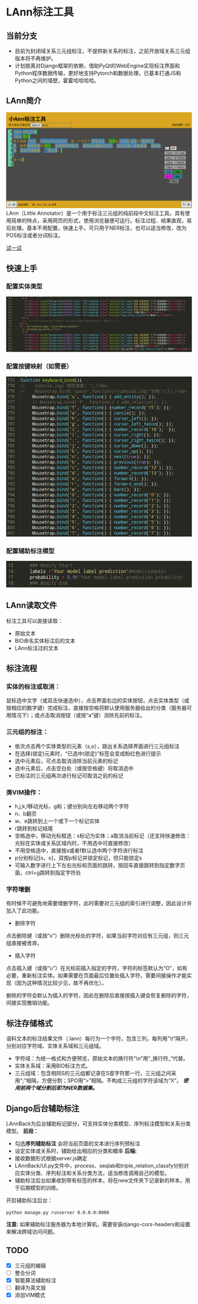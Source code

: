 # LAnn标注工具
## 当前分支
- 目前为封闭域关系三元组标注，不提供新关系的标注，之前开放域关系三元组版本将不再维护。
- 计划脱离对Django框架的依赖，借助PyQt的WebEngine实现标注界面和Python程序数据传输，更好地支持Pytorch和数据处理，已基本打通JS和Python之间的墙壁，霍霍哈哈哈哈。
## LAnn简介
![演示视频](https://github.com/Freeshman/LAnn/blob/master/example.gif)
LAnn（Little Annotator）是一个用于标注三元组的纯前段中文标注工具。具有使用简单的特点，采用网页的形式，使用浏览器便可运行。标注过程、结果直观，易后处理。基本不用配置，快速上手。可只用于NER标注，也可以适当修改，改为POS标注或者分词标注。

[试一试](https://freeshman.github.io/LAnn/LittleAnn.html)
## 快速上手
### 配置实体类型
![实体类型](https://github.com/Freeshman/LAnn/blob/master/entity_relation_class_config.png)
### 配置按键映射（如需要）
![实体关系类型](https://github.com/Freeshman/LAnn/blob/master/key_config.png)
### 配置辅助标注模型
![实体关系类型](https://github.com/Freeshman/LAnn/blob/master/model_config.png)
## LAnn读取文件
标注工具可以直接读取：
- 原始文本
- BIO命名实体标注后的文本
- LAnn标注过的文本
## 标注流程
### 实体的标注或取消：
鼠标选中文字（或双击快速选中），点击界面右边的实体按钮，点击实体类型（或按相应的数字键）完成标注，直接按空格将默认使用服务器给出的分类（服务器可用情况下）；或点击取消按钮（或按“a”键）消除先前的标注。
### 三元组的标注：
- 依次点击两个实体类型的元素（s,o），跳出关系选择界面进行三元组标注
- 在选择(锁定)元素时，“已选中(锁定)”标签会变成粉红色进行提示
- 选中元素后，可点击取消消除当前元素的标记
- 选中元素后，点击空白处（或按空格键）将取消选中
- 已标注的三元组再次进行标记可取消之前的标记

### 类VIM操作：
- h,j,k,l移动光标，g和；键分别向左右移动两个字符
- n、b翻页
- w、e跳转到上一个或下一个标记实体
- r跳转到标记结尾
- 空格选中，移动光标框选：s标记为实体；a取消当前标记（还支持快速修改：光标在实体或关系区域内时，不用选中可直接修改）
- 不用空格选中，直接按s或者f默认选中两个字符进行标注
- p分别标记[s，o]，双按p标记并锁定标记，但只能锁定s
- 可输入数字进行上下左右光标和页面的跳转，按回车直接跳转到指定数字页面，ctrl+g跳转到指定字符处

### 字符增删
 有时候不可避免地需要增删字符，此时需要对三元组的索引进行调整，因此设计并加入了此功能。
 
 - 删除字符
 
 点击删除键（或按“x”）删除光标处的字符，如果当前字符对应有三元组，则三元组直接被舍弃。
 
 - 插入字符
 
 点击插入键（或按“u”）在光标前插入指定的字符，字符的标签默认为“O”，如有必要，重新标注实体。如果需要在页面最后位置处插入字符，需要间接操作才能实现（因为这种情况比较少见，故不再优化）。
 
 删除的字符会默认为插入的字符，因此在删除后直接按插入键会恢复删除的字符，间接实现撤销功能。
## 标注存储格式
语料文本的标注结果文件（.lann）每行为一个字符，包含三列，每列用”\t“隔开，分别对应字符域、实体关系域和三元组域。

- 字符域：为统一格式和方便预览，原始文本的换行符“\n”用“\_换行符\_”代替。
- 实体关系域：采用BIO标注方式。
- 三元组域：包含相同S的三元组都记录在S首字符那一行，三元组之间采用“;”相隔，方便分割；SPO用“>”相隔。不构成三元组的字符该域为“X”。
***使用前两个域分割后即为NER数据集。***
## Django后台辅助标注
LAnnBack为后台辅助标记部分，可支持实体分类模型、序列标注模型和关系分类模型。
**前段：**
- 勾选**序列辅助标注** 会将当前页面的文本进行序列预标注
- 设定实体或关系时，辅助给出相应的分类和概率
**后端:**
- 接收数据形式根据server.js确定
- LAnnBack/UI.py文件中，process、seqlab和triple_relation_classfy分别对应实体分类、序列标注和关系分类方法，适当修改调用自己的模型。
- 辅助标注后台如果收到带有标签的样本，将在new文件夹下记录新的样本，用于后期模型的训练。

开启辅助标注后台：

`python manage.py runserver 0.0.0.0:8000`

**注意:** 如果辅助标注服务器为本地计算机，需要安装django-cors-headers和设置来解决跨域访问问题。

## TODO

- [x] 三元组的编辑
- [ ] 整合分词
- [x] 智能算法辅助标注
- [ ] 翻译为英文版
- [x] 添加VIM模式
